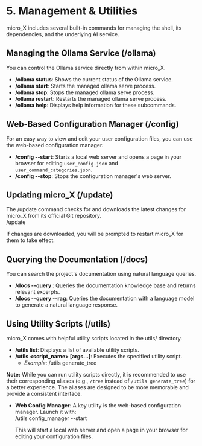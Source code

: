 # **5. Management & Utilities**

micro_X includes several built-in commands for managing the shell, its dependencies, and the underlying AI service.

## **Managing the Ollama Service (/ollama)**

You can control the Ollama service directly from within micro_X.

* **/ollama status**: Shows the current status of the Ollama service.  
* **/ollama start**: Starts the managed ollama serve process.  
* **/ollama stop**: Stops the managed ollama serve process.  
* **/ollama restart**: Restarts the managed ollama serve process.  
* **/ollama help**: Displays help information for these subcommands.

## **Web-Based Configuration Manager (/config)**

For an easy way to view and edit your user configuration files, you can use the web-based configuration manager.

*   **/config --start**: Starts a local web server and opens a page in your browser for editing `user_config.json` and `user_command_categories.json`.
*   **/config --stop**: Stops the configuration manager's web server.

## **Updating micro_X (/update)**

The /update command checks for and downloads the latest changes for micro_X from its official Git repository.  
/update

If changes are downloaded, you will be prompted to restart micro_X for them to take effect.

## **Querying the Documentation (/docs)**

You can search the project's documentation using natural language queries.

*   **/docs --query <question>**: Queries the documentation knowledge base and returns relevant excerpts.
*   **/docs --query <question> --rag**: Queries the documentation with a language model to generate a natural language response.

## **Using Utility Scripts (/utils)**

micro_X comes with helpful utility scripts located in the utils/ directory.

* **/utils list**: Displays a list of available utility scripts.  
* **/utils \<script_name\> \[args...\]**: Executes the specified utility script.  
  * *Example*: /utils generate_tree

**Note:** While you can run utility scripts directly, it is recommended to use their corresponding aliases (e.g., `/tree` instead of `/utils generate_tree`) for a better experience. The aliases are designed to be more memorable and provide a consistent interface.

  * **Web Config Manager**: A key utility is the web-based configuration manager. Launch it with:  
    /utils config_manager --start

    This will start a local web server and open a page in your browser for editing your configuration files.